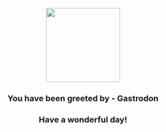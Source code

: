<p align="center">
    <img src="https://raw.githubusercontent.com/PokeAPI/sprites/master/sprites/pokemon/423.png" width="150" height="150">
</p>
<h3 align="center">You have been greeted by - <b>Gastrodon</b></h3>
<h3 align="center">Have a wonderful day!</h3>
